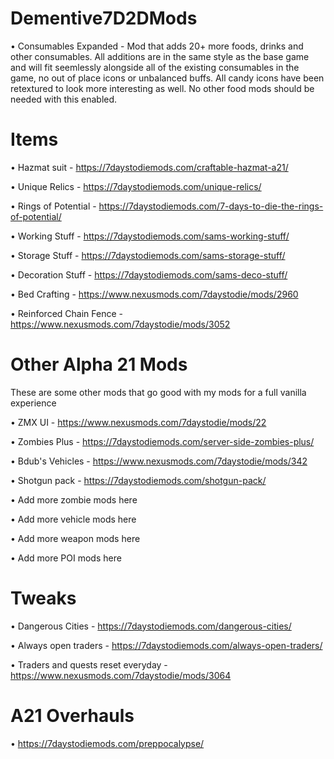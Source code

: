 # Dementive7D2DMods

• Consumables Expanded - Mod that adds 20+ more foods, drinks and other consumables. All additions are in the same style as the base game and will fit seemlessly alongside all of the existing consumables in the game, no out of place icons or unbalanced buffs. All candy icons have been retextured to look more interesting as well. No other food mods should be needed with this enabled.


# Items

• Hazmat suit - https://7daystodiemods.com/craftable-hazmat-a21/

• Unique Relics - https://7daystodiemods.com/unique-relics/

• Rings of Potential - https://7daystodiemods.com/7-days-to-die-the-rings-of-potential/

• Working Stuff - https://7daystodiemods.com/sams-working-stuff/

• Storage Stuff - https://7daystodiemods.com/sams-storage-stuff/

• Decoration Stuff - https://7daystodiemods.com/sams-deco-stuff/

• Bed Crafting - https://www.nexusmods.com/7daystodie/mods/2960

• Reinforced Chain Fence - https://www.nexusmods.com/7daystodie/mods/3052



# Other Alpha 21 Mods

These are some other mods that go good with my mods for a full vanilla experience

• ZMX UI - https://www.nexusmods.com/7daystodie/mods/22

• Zombies Plus - https://7daystodiemods.com/server-side-zombies-plus/

• Bdub's Vehicles - https://www.nexusmods.com/7daystodie/mods/342

• Shotgun pack - https://7daystodiemods.com/shotgun-pack/

• Add more zombie mods here

• Add more vehicle mods here

• Add more weapon mods here

• Add more POI mods here


# Tweaks

• Dangerous Cities - https://7daystodiemods.com/dangerous-cities/

• Always open traders - https://7daystodiemods.com/always-open-traders/

• Traders and quests reset everyday - https://www.nexusmods.com/7daystodie/mods/3064




# A21 Overhauls

• https://7daystodiemods.com/preppocalypse/

